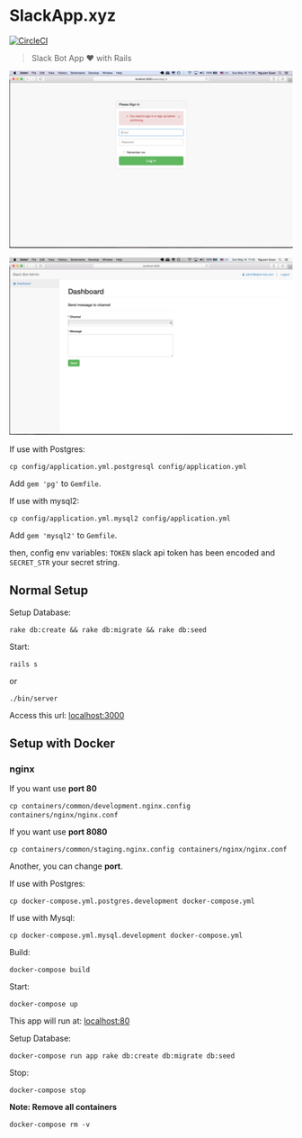 SlackApp.xyz
==================

[![CircleCI](https://circleci.com/gh/minhquan4080/slackapp.xyz/tree/master.svg?style=svg)](https://circleci.com/gh/minhquan4080/slackapp.xyz/tree/master)

> Slack Bot App :heart: with Rails

![](/app/assets/images/login-screen.png)

![](/app/assets/images/dashboard-screen.png)

If use with Postgres:

```
cp config/application.yml.postgresql config/application.yml
```

Add `gem 'pg'` to `Gemfile`.

If use with mysql2:

```
cp config/application.yml.mysql2 config/application.yml
```

Add `gem 'mysql2'` to `Gemfile`.

then, config env variables: `TOKEN` slack api token has been encoded and `SECRET_STR` your secret string.

## Normal Setup

Setup Database:

```
rake db:create && rake db:migrate && rake db:seed
```

Start:

```
rails s
```

or

```
./bin/server
```

Access this url: [localhost:3000](http://localhost:3000)

## Setup with Docker

### nginx

If you want use **port 80**

```
cp containers/common/development.nginx.config containers/nginx/nginx.conf
```

If you want use **port 8080**

```
cp containers/common/staging.nginx.config containers/nginx/nginx.conf
```

Another, you can change **port**.

If use with Postgres:

```
cp docker-compose.yml.postgres.development docker-compose.yml
```

If use with Mysql:

```
cp docker-compose.yml.mysql.development docker-compose.yml
```

Build:

```
docker-compose build
```

Start:

```
docker-compose up
```

This app will run at: [localhost:80](http://localhost:80)

Setup Database:

```
docker-compose run app rake db:create db:migrate db:seed
```

Stop:

```
docker-compose stop
```

**Note: Remove all containers**

```
docker-compose rm -v
```

